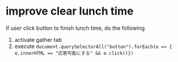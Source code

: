 # improve clear lunch time

If user click button to finish lunch time, do the following

1. activate gather tab
2. execute `document.querySelectorAll("button").forEach(e => { e.innerHTML == "応答可能にする" && e.click()})`

